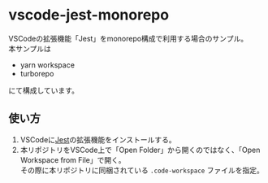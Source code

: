 # vscode-jest-monorepo

VSCodeの拡張機能「Jest」をmonorepo構成で利用する場合のサンプル。  
本サンプルは

- yarn workspace
- turborepo

にて構成しています。

## 使い方

1. VSCodeに[Jest](https://marketplace.visualstudio.com/items?itemName=Orta.vscode-jest)の拡張機能をインストールする。  
2. 本リポジトリをVSCode上で「Open Folder」から開くのではなく、「Open Workspace from File」で開く。  
その際に本リポジトリに同梱されている `.code-workspace` ファイルを指定。
